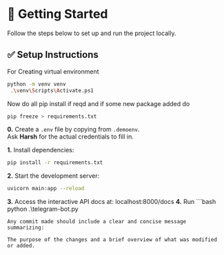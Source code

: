 # 🚀 Getting Started

Follow the steps below to set up and run the project locally.

## ✅ Setup Instructions

For Creating virtual environment

```bash
python -m venv venv
 .\venv\Scripts\Activate.ps1
```

Now do all pip install if reqd and if some new package added do

```bash
pip freeze > requirements.txt
```

**0.** Create a `.env` file by copying from `.demoenv`.  
Ask **Harsh** for the actual credentials to fill in.

**1.** Install dependencies:

```bash
pip install -r requirements.txt
```

**2.** Start the development server:

```bash
uvicorn main:app --reload
```

**3.** Access the interactive API docs at: localhost:8000/docs
**4.** Run ```bash  
python .\telegram-bot.py

```to start the bot ( make sure api and bot are running inside venev and separate terminals to handle logs separately.)
Any commit made should include a clear and concise message summarizing:

The purpose of the changes and a brief overview of what was modified or added.
```
